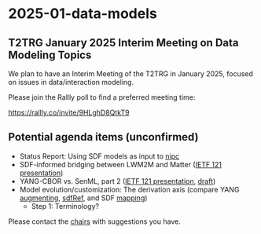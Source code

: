 # 2025-01-data-models

## T2TRG January 2025 Interim Meeting on Data Modeling Topics

We plan to have an Interim Meeting of the T2TRG in January 2025,
focused on issues in data/interaction modeling.

Please join the Rallly poll to find a preferred meeting time:

https://rallly.co/invite/9HLghD8QtkT9

## Potential agenda items (unconfirmed)

* Status Report: Using SDF models as input to [nipc][]
* SDF-informed bridging between LWM2M and Matter ([IETF 121 presentation](https://datatracker.ietf.org/meeting/121/materials/slides-121-t2trg-converting-interaction-models-between-sdf-and-matter-00))
* YANG-CBOR vs. SenML, part 2 ([IETF 121 presentation](https://datatracker.ietf.org/meeting/121/materials/slides-121-t2trg-sharing-data-models-between-senml-and-coreconf-slides-only-00), [draft](https://datatracker.ietf.org/doc/draft-gudi-t2trg-senml-as-coreconf/))
* Model evolution/customization: The derivation axis
  (compare YANG [augmenting][], [sdfRef][], and SDF [mapping][])
  * Step 1: Terminology?

Please contact the [chairs][] with suggestions you have.

[augmenting]: https://www.rfc-editor.org/rfc/rfc7950#section-4.2.8
[sdfRef]: https://www.ietf.org/archive/id/draft-ietf-asdf-sdf-18.html#name-sdfref
[mapping]: https://www.ietf.org/archive/id/draft-bormann-asdf-sdf-mapping-05.html
[nipc]: https://www.ietf.org/archive/id/draft-ietf-asdf-nipc-03.html

[chairs]: mailto:t2trg-chairs@irtf.org
